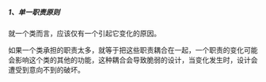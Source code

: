 ##### 1、单一职责原则

就一个类而言，应该仅有一个引起它变化的原因。

如果一个类承担的职责太多，就等于把这些职责耦合在一起，一个职责的变化可能会影响这个类的其他的功能，这种耦合会导致脆弱的设计，当变化发生时，设计会遭受到意向不到的破坏。